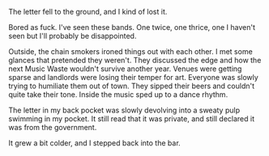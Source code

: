 The letter fell to the ground, and I kind of lost it.




Bored as fuck. I've seen these bands. One twice, one thrice, one I haven't seen but I'll probably be disappointed.





Outside, the chain smokers ironed things out with each other. I met some glances that pretended they weren't. They discussed the edge and how the next Music Waste wouldn't survive another year. Venues were getting sparse and landlords were losing their temper for art. Everyone was slowly trying to humiliate them out of town. They sipped their beers and couldn't quite take their tone. Inside the music sped up to a dance rhythm.

The letter in my back pocket was slowly devolving into a sweaty pulp swimming in my pocket. It still read that it was private, and still declared it was from the government.

It grew a bit colder, and I stepped back into the bar.
